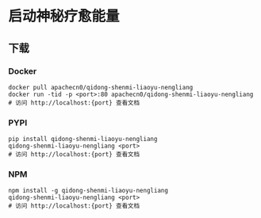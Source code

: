# 启动神秘疗愈能量

## 下载

### Docker

```
docker pull apachecn0/qidong-shenmi-liaoyu-nengliang
docker run -tid -p <port>:80 apachecn0/qidong-shenmi-liaoyu-nengliang
# 访问 http://localhost:{port} 查看文档
```

### PYPI

```
pip install qidong-shenmi-liaoyu-nengliang
qidong-shenmi-liaoyu-nengliang <port>
# 访问 http://localhost:{port} 查看文档
```

### NPM

```
npm install -g qidong-shenmi-liaoyu-nengliang
qidong-shenmi-liaoyu-nengliang <port>
# 访问 http://localhost:{port} 查看文档
```